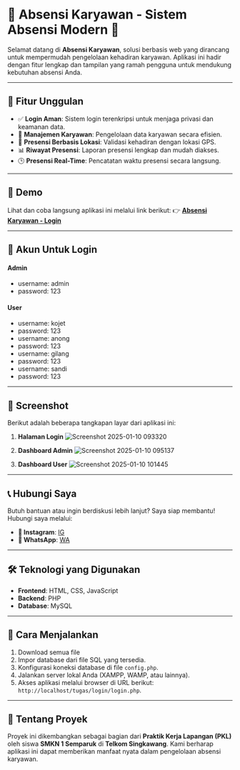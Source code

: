 # 🌟 Absensi Karyawan - Sistem Absensi Modern 🌟

Selamat datang di **Absensi Karyawan**, solusi berbasis web yang dirancang untuk mempermudah pengelolaan kehadiran karyawan. Aplikasi ini hadir dengan fitur lengkap dan tampilan yang ramah pengguna untuk mendukung kebutuhan absensi Anda.

---

## 🚀 Fitur Unggulan
- ✅ **Login Aman**: Sistem login terenkripsi untuk menjaga privasi dan keamanan data.
- 📂 **Manajemen Karyawan**: Pengelolaan data karyawan secara efisien.
- 📍 **Presensi Berbasis Lokasi**: Validasi kehadiran dengan lokasi GPS.
- 📊 **Riwayat Presensi**: Laporan presensi lengkap dan mudah diakses.
- 🕒 **Presensi Real-Time**: Pencatatan waktu presensi secara langsung.

---

## 🎥 Demo
Lihat dan coba langsung aplikasi ini melalui link berikut:
👉 [**Absensi Karyawan - Login**](http://absensikaryawan.ct.ws/tugas/login/login.php)

---

## 🔐 Akun Untuk Login
  #### Admin
  - username: admin
  - password: 123
  #### User
  - username: kojet
  - password: 123
  - username: anong
  - password: 123
  - username: gilang
  - password: 123
  - username: sandi
  - password: 123

---

## 📸 Screenshot
Berikut adalah beberapa tangkapan layar dari aplikasi ini:

1. **Halaman Login**
  ![Screenshot 2025-01-10 093320](https://github.com/user-attachments/assets/dc4462d1-fc70-435c-a1d3-296f26e9ecd5)


2. **Dashboard Admin**
   ![Screenshot 2025-01-10 095137](https://github.com/user-attachments/assets/7527ff5d-ea71-45b5-8c54-1735697e4bd0)

3. **Dashboard User**
   ![Screenshot 2025-01-10 101445](https://github.com/user-attachments/assets/9aa9ff5f-9bfc-4be7-8d47-ed688abf4e17)

---

## 📞 Hubungi Saya
Butuh bantuan atau ingin berdiskusi lebih lanjut? Saya siap membantu! Hubungi saya melalui:

- **📸 Instagram**: [IG](https://instagram.com/faajharr_)
- **📱 WhatsApp**: [WA](https://wa.me/6283153437501)

---

## 🛠️ Teknologi yang Digunakan
- **Frontend**: HTML, CSS, JavaScript
- **Backend**: PHP
- **Database**: MySQL

---

## 📖 Cara Menjalankan
1. Download semua file
2. Impor database dari file SQL yang tersedia.
3. Konfigurasi koneksi database di file `config.php`.
4. Jalankan server lokal Anda (XAMPP, WAMP, atau lainnya).
5. Akses aplikasi melalui browser di URL berikut: `http://localhost/tugas/login/login.php`.

---

## 🤝 Tentang Proyek
Proyek ini dikembangkan sebagai bagian dari **Praktik Kerja Lapangan (PKL)** oleh siswa **SMKN 1 Semparuk** di **Telkom Singkawang**. Kami berharap aplikasi ini dapat memberikan manfaat nyata dalam pengelolaan absensi karyawan.
